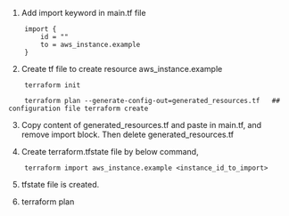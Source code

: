 1. Add import keyword in main.tf file
```hcl
    import {
        id = ""
        to = aws_instance.example
    }
```
2. Create tf file to create resource aws_instance.example
```hcl
    terraform init

    terraform plan --generate-config-out=generated_resources.tf   ## configuration file terraform create
```
3. Copy content of generated_resources.tf and paste in main.tf, and remove import block. Then delete generated_resources.tf

4. Create terraform.tfstate file by below command,
```hcl
    terraform import aws_instance.example <instance_id_to_import>
```
5. tfstate file is created.

6. terraform plan  
